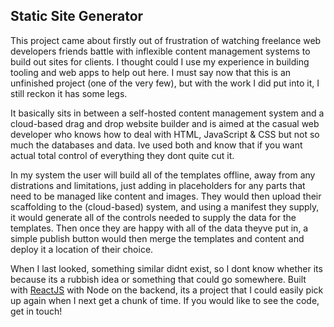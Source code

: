 ## Static Site Generator

This project came about firstly out of frustration of watching freelance web developers friends battle with inflexible content management systems to build out sites for clients. I thought could I use my experience in building tooling and web apps to help out here. I must say now that this is an unfinished project (one of the very few), but with the work I did put into it, I still reckon it has some legs.

It basically sits in between a self-hosted content management system and a cloud-based drag and drop website builder and is aimed at the casual web developer who knows how to deal with HTML, JavaScript & CSS but not so much the databases and data. Ive used both and know that if you want actual total control of everything they dont quite cut it.

In my system the user will build all of the templates offline, away from any distrations and limitations, just adding in placeholders for any parts that need to be managed like content and images. They would then upload their scaffolding to the (cloud-based) system, and using a manifest they supply, it would generate all of the controls needed to supply the data for the templates. Then once they are happy with all of the data theyve put in, a simple publish button would then merge the templates and content and deploy it a location of their choice.

When I last looked, something similar didnt exist, so I dont know whether its because its a rubbish idea or something that could go somewhere. Built with [ReactJS](https://facebook.github.io/react/) with Node on the backend, its a project that I could easily pick up again when I next get a chunk of time. If you would like to see the code, get in touch!
